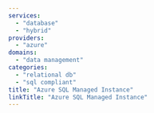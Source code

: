 ```yaml
---
services: 
  - "database"
  - "hybrid"
providers:
  - "azure"
domains:
  - "data management"
categories:
  - "relational db"
  - "sql compliant"
title: "Azure SQL Managed Instance"
linkTitle: "Azure SQL Managed Instance"
---
```

